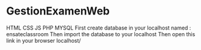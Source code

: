 # GestionExamenWeb
HTML CSS JS PHP MYSQL
First create database in your localhost named : ensateclassroom
Then import the database to your localhost
Then open this link in your browser localhost/
